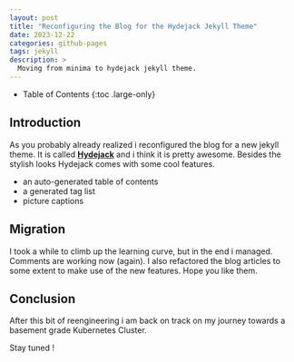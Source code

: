 ```yaml
---
layout: post
title: "Reconfiguring the Blog for the Hydejack Jekyll Theme"
date: 2023-12-22
categories: github-pages
tags: jekyll
description: >
  Moving from minima to hydejack jekyll theme.
---
```

- Table of Contents
{:toc .large-only}

## Introduction

As you probably already realized i reconfigured the blog for a new jekyll theme. It is called
[<b>Hydejack</b>](https://hydejack.com/) and i think it is pretty awesome. Besides the stylish looks Hydejack comes with some cool features.

- an auto-generated table of contents
- a generated tag list
- picture captions

## Migration

I took a while to climb up the learning curve, but in the end i managed. Comments are working now (again). I also refactored the blog articles to some extent to make use of the new features. Hope you like them.

## Conclusion

After this bit of reengineering i am back on track on my journey towards a basement grade Kubernetes Cluster.

Stay tuned !
